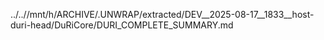 ../..//mnt/h/ARCHIVE/.UNWRAP/extracted/DEV__2025-08-17__1833__host-duri-head/DuRiCore/DURI_COMPLETE_SUMMARY.md